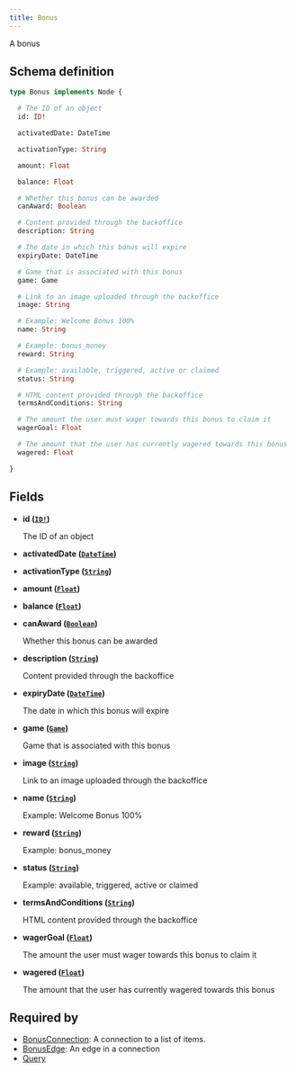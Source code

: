 ```yaml
---
title: Bonus
---
```


A bonus

## Schema definition
```graphql
type Bonus implements Node {

  # The ID of an object
  id: ID!

  activatedDate: DateTime

  activationType: String

  amount: Float

  balance: Float

  # Whether this bonus can be awarded
  canAward: Boolean

  # Content provided through the backoffice
  description: String

  # The date in which this bonus will expire
  expiryDate: DateTime

  # Game that is associated with this bonus
  game: Game

  # Link to an image uploaded through the backoffice
  image: String

  # Example: Welcome Bonus 100%
  name: String

  # Example: bonus_money
  reward: String

  # Example: available, triggered, active or claimed
  status: String

  # HTML content provided through the backoffice
  termsAndConditions: String

  # The amount the user must wager towards this bonus to claim it
  wagerGoal: Float

  # The amount that the user has currently wagered towards this bonus
  wagered: Float

}
```

## Fields

* **id ([`ID!`](graphql/schema/id.md))**

  The ID of an object

* **activatedDate ([`DateTime`](graphql/schema/datetime.md))**


* **activationType ([`String`](graphql/schema/string.md))**


* **amount ([`Float`](graphql/schema/float.md))**


* **balance ([`Float`](graphql/schema/float.md))**


* **canAward ([`Boolean`](graphql/schema/boolean.md))**

  Whether this bonus can be awarded

* **description ([`String`](graphql/schema/string.md))**

  Content provided through the backoffice

* **expiryDate ([`DateTime`](graphql/schema/datetime.md))**

  The date in which this bonus will expire

* **game ([`Game`](graphql/schema/game.md))**

  Game that is associated with this bonus

* **image ([`String`](graphql/schema/string.md))**

  Link to an image uploaded through the backoffice

* **name ([`String`](graphql/schema/string.md))**

  Example: Welcome Bonus 100%

* **reward ([`String`](graphql/schema/string.md))**

  Example: bonus_money

* **status ([`String`](graphql/schema/string.md))**

  Example: available, triggered, active or claimed

* **termsAndConditions ([`String`](graphql/schema/string.md))**

  HTML content provided through the backoffice

* **wagerGoal ([`Float`](graphql/schema/float.md))**

  The amount the user must wager towards this bonus to claim it

* **wagered ([`Float`](graphql/schema/float.md))**

  The amount that the user has currently wagered towards this bonus


## Required by
* [BonusConnection](graphql/schema/bonusconnection.md): A connection to a list of items.
* [BonusEdge](graphql/schema/bonusedge.md): An edge in a connection
* [Query](graphql/schema/query.md)
